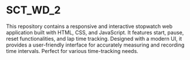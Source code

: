 # SCT_WD_2
This repository contains a responsive and interactive stopwatch web application built with HTML, CSS, and JavaScript. It features start, pause, reset functionalities, and lap time tracking. Designed with a modern UI, it provides a user-friendly interface for accurately measuring and recording time intervals. Perfect for various time-tracking needs.
